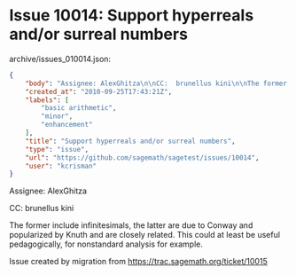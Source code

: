 # Issue 10014: Support hyperreals and/or surreal numbers

archive/issues_010014.json:
```json
{
    "body": "Assignee: AlexGhitza\n\nCC:  brunellus kini\n\nThe former include infinitesimals, the latter are due to Conway and popularized by Knuth and are closely related.  This could at least be useful pedagogically, for nonstandard analysis for example.\n\nIssue created by migration from https://trac.sagemath.org/ticket/10015\n\n",
    "created_at": "2010-09-25T17:43:21Z",
    "labels": [
        "basic arithmetic",
        "minor",
        "enhancement"
    ],
    "title": "Support hyperreals and/or surreal numbers",
    "type": "issue",
    "url": "https://github.com/sagemath/sagetest/issues/10014",
    "user": "kcrisman"
}
```
Assignee: AlexGhitza

CC:  brunellus kini

The former include infinitesimals, the latter are due to Conway and popularized by Knuth and are closely related.  This could at least be useful pedagogically, for nonstandard analysis for example.

Issue created by migration from https://trac.sagemath.org/ticket/10015


